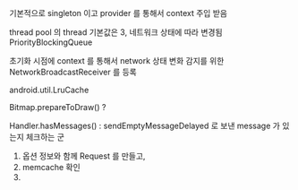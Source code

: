



기본적으로 singleton 이고 provider 를 통해서 context 주입 받음

thread pool 의 thread 기본값은 3, 네트워크 상태에 따라 변경됨
PriorityBlockingQueue


초기화 시점에 context 를 통해서 network 상태 변화 감지를 위한 NetworkBroadcastReceiver 를 등록

android.util.LruCache

Bitmap.prepareToDraw() ?


Handler.hasMessages() : sendEmptyMessageDelayed 로 보낸 message 가 있는지 체크하는 군


1. 옵션 정보와 함께 Request 를 만들고, 
2. memcache 확인
3. 
<!--stackedit_data:
eyJoaXN0b3J5IjpbLTE4NDgwMTM3MDMsMTA5MzE5ODAzNCwxMT
c4NzYwMDM3LC0xMjAzMDI0NTk1XX0=
-->
